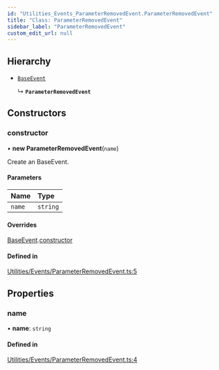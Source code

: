```yaml
---
id: "Utilities_Events_ParameterRemovedEvent.ParameterRemovedEvent"
title: "Class: ParameterRemovedEvent"
sidebar_label: "ParameterRemovedEvent"
custom_edit_url: null
---
```




## Hierarchy

- [`BaseEvent`](../Utilities_BaseEvent.BaseEvent)

  ↳ **`ParameterRemovedEvent`**

## Constructors

### constructor

• **new ParameterRemovedEvent**(`name`)

Create an BaseEvent.

#### Parameters

| Name | Type |
| :------ | :------ |
| `name` | `string` |

#### Overrides

[BaseEvent](../Utilities_BaseEvent.BaseEvent).[constructor](../Utilities_BaseEvent.BaseEvent#constructor)

#### Defined in

[Utilities/Events/ParameterRemovedEvent.ts:5](https://github.com/ZeaInc/zea-engine/blob/8dadca029/src/Utilities/Events/ParameterRemovedEvent.ts#L5)

## Properties

### name

• **name**: `string`

#### Defined in

[Utilities/Events/ParameterRemovedEvent.ts:4](https://github.com/ZeaInc/zea-engine/blob/8dadca029/src/Utilities/Events/ParameterRemovedEvent.ts#L4)


